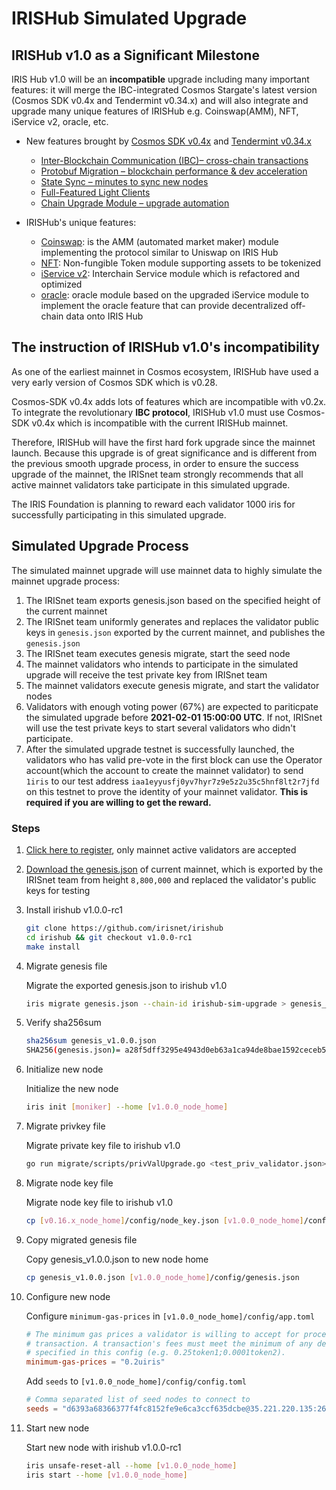 # IRISHub Simulated Upgrade

## IRISHub v1.0 as a Significant Milestone
IRIS Hub v1.0 will be an **incompatible** upgrade including many important features: it will merge the IBC-integrated Cosmos Stargate's latest version (Cosmos SDK v0.4x and Tendermint v0.34.x) and will also integrate and upgrade many unique features of IRISHub e.g. Coinswap(AMM), NFT, iService v2, oracle, etc.

- New features brought by [Cosmos SDK v0.4x](https://github.com/cosmos/cosmos-sdk/releases/tag/v0.40.1) and [Tendermint v0.34.x](https://github.com/tendermint/tendermint/blob/v0.34.3/UPGRADING.md)
  - [Inter-Blockchain Communication (IBC)– cross-chain transactions](https://figment.network/resources/cosmos-stargate-upgrade-overview/#ibc)
  - [Protobuf Migration – blockchain performance & dev acceleration](https://figment.network/resources/cosmos-stargate-upgrade-overview/#proto)
  - [State Sync – minutes to sync new nodes](https://figment.network/resources/cosmos-stargate-upgrade-overview/#sync)
  - [Full-Featured Light Clients](https://figment.network/resources/cosmos-stargate-upgrade-overview/#light)
  - [Chain Upgrade Module – upgrade automation](https://figment.network/resources/cosmos-stargate-upgrade-overview/#upgrade)

- IRISHub's unique features:
   - [Coinswap](https://bifrost.irisnet.org/docs/features/coinswap.html): is the AMM (automated market maker) module implementing the protocol similar to Uniswap on IRIS Hub
   - [NFT](https://bifrost.irisnet.org/docs/features/nft.html): Non-fungible Token module supporting assets to be tokenized
   - [iService v2](https://bifrost.irisnet.org/docs/features/service.html): Interchain Service module which is refactored and optimized
   - [oracle](https://bifrost.irisnet.org/docs/features/oracle.html): oracle module based on the upgraded iService module to implement the oracle feature that can provide decentralized off-chain data onto IRIS Hub

## The instruction of IRISHub v1.0's incompatibility

As one of the earliest mainnet in Cosmos ecosystem, IRISHub have used a very early version of Cosmos SDK which is v0.28.

Cosmos-SDK v0.4x adds lots of features which are incompatible with v0.2x. To integrate the revolutionary **IBC protocol**, IRISHub v1.0 must use Cosmos-SDK v0.4x which is incompatible with the current IRISHub mainnet.

Therefore, IRISHub will have the first hard fork upgrade since the mainnet launch. Because this upgrade is of great significance and is different from the previous smooth upgrade process, in order to ensure the success upgrade of the mainnet, the IRISnet team strongly recommends that all active mainnet validators take participate in this simulated upgrade. 

The IRIS Foundation is planning to reward each validator 1000 iris for successfully participating in this simulated upgrade.

## Simulated Upgrade Process

The simulated mainnet upgrade will use mainnet data to highly simulate the mainnet upgrade process:

1. The IRISnet team exports genesis.json based on the specified height of the current mainnet
2. The IRISnet team uniformly generates and replaces the validator public keys in `genesis.json` exported by the current mainnet, and publishes the `genesis.json`
3. The IRISnet team executes genesis migrate, start the seed node
4. The mainnet validators who intends to participate in the simulated upgrade will receive the test private key from IRISnet team
5. The mainnet validators execute genesis migrate, and start the validator nodes
6. Validators with enough voting power (67%) are expected to pariticpate the simulated upgrade before **2021-02-01 15:00:00 UTC**. If not, IRISnet will use the test private keys to start several validators who didn't participate.
7. After the simulated upgrade testnet is successfully launched, the validators who has valid pre-vote in the first block can use the Operator account(which the account to create the mainnet validator) to send `1iris` to our test address `iaa1eyyusfj0yv7hyr7z9e5z2u35c5hnf8lt2r7jfd` on this testnet to prove the identity of your mainnet validator. **This is required if you are willing to get the reward.**

### Steps

1. [Click here to register](http://nyancat-irisnet.mikecrm.com/I7ZzepJ), only mainnet active validators are accepted

2. [Download the genesis.json](https://raw.githubusercontent.com/irisnet/testnets/master/bifrost/sim-upgrade/genesis.json.zip) of current mainnet, which is exported by the IRISnet team from height `8,800,000` and replaced the validator's public keys for testing

3. Install irishub v1.0.0-rc1

   ```bash
   git clone https://github.com/irisnet/irishub
   cd irishub && git checkout v1.0.0-rc1
   make install
   ```

4. Migrate genesis file

   Migrate the exported genesis.json to irishub v1.0

   ```bash
   iris migrate genesis.json --chain-id irishub-sim-upgrade > genesis_v1.0.0.json
   ```

5. Verify sha256sum

   ```bash
   sha256sum genesis_v1.0.0.json
   SHA256(genesis.json)= a28f5dff3295e4943d0eb63a1ca94de8bae1592ceceb5cb0644fe5ead3049776
   ```

6. Initialize new node

   Initialize the new node

   ```bash
   iris init [moniker] --home [v1.0.0_node_home]
   ```

7. Migrate privkey file

   Migrate private key file to irishub v1.0
   
   ```bash
   go run migrate/scripts/privValUpgrade.go <test_priv_validator.json> [v1.0.0_node_home]/config/priv_validator_key.json [v1.0.0_node_home]/data/priv_validator_state.json
   ```

8. Migrate node key file

   Migrate node key file to irishub v1.0

    ```bash
    cp [v0.16.x_node_home]/config/node_key.json [v1.0.0_node_home]/config/node_key.json
    ```

9. Copy migrated genesis file

   Copy genesis_v1.0.0.json to new node home

    ```bash
    cp genesis_v1.0.0.json [v1.0.0_node_home]/config/genesis.json
    ```

10. Configure new node

    Configure `minimum-gas-prices` in `[v1.0.0_node_home]/config/app.toml`

    ```toml
    # The minimum gas prices a validator is willing to accept for processing a
    # transaction. A transaction's fees must meet the minimum of any denomination
    # specified in this config (e.g. 0.25token1;0.0001token2).
    minimum-gas-prices = "0.2uiris"
    ```

    Add `seeds` to `[v1.0.0_node_home]/config/config.toml`

    ```toml
    # Comma separated list of seed nodes to connect to
    seeds = "d6393a68366377f4fc8152fe9e6ca3ccf635dcbe@35.221.220.135:26656"
    ```

11. Start new node

    Start new node with irishub v1.0.0-rc1

    ```bash
    iris unsafe-reset-all --home [v1.0.0_node_home]
    iris start --home [v1.0.0_node_home]
    ```


